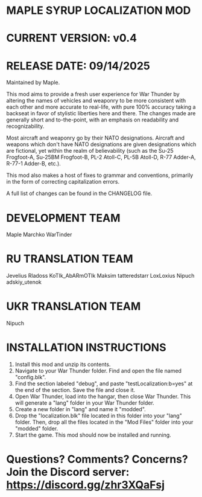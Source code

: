# MAPLE SYRUP LOCALIZATION MOD
# CURRENT VERSION: v0.4
# RELEASE DATE: 09/14/2025

Maintained by Maple.

This mod aims to provide a fresh user experience for War Thunder by altering the names of vehicles and weaponry to be more consistent with each other and more accurate to real-life, with pure 100% accuracy taking a backseat in favor of stylistic liberties here and there. The changes made are generally short and to-the-point, with an emphasis on readability and recognizability.

Most aircraft and weaponry go by their NATO designations. Aircraft and weapons which don't have NATO designations are given designations which are fictional, yet within the realm of believability (such as the Su-25 Frogfoot-A, Su-25BM Frogfoot-B, PL-2 Atoll-C, PL-5B Atoll-D, R-77 Adder-A, R-77-1 Adder-B, etc.).

This mod also makes a host of fixes to grammar and conventions, primarily in the form of correcting capitalization errors.

A full list of changes can be found in the CHANGELOG file.

# DEVELOPMENT TEAM
Maple
Marchko
WarTinder

# RU TRANSLATION TEAM
Jevelius
Rladoss
KoTIk_AbARmOTIk
Maksim
tatteredstarr
LoxLoxius
Nipuch
adskiy_utenok

# UKR TRANSLATION TEAM
Nipuch

# INSTALLATION INSTRUCTIONS
1. Install this mod and unzip its contents.
2. Navigate to your War Thunder folder. Find and open the file named "config.blk".
3. Find the section labeled "debug", and paste "testLocalization:b=yes" at the end of the section. Save the file and close it.
4. Open War Thunder, load into the hangar, then close War Thunder. This will generate a "lang" folder in your War Thunder folder.
5. Create a new folder in "lang" and name it "modded".
6. Drop the "localization.blk" file located in this folder into your "lang" folder. Then, drop all the files located in the "Mod Files" folder into your "modded" folder.
7. Start the game. This mod should now be installed and running.

# Questions? Comments? Concerns? Join the Discord server: https://discord.gg/zhr3XQaFsj

